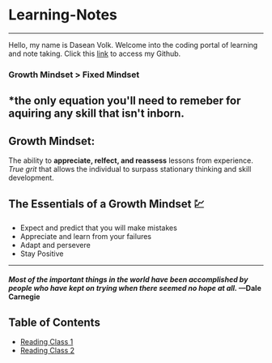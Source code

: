 # Learning-Notes
____
Hello, my name is Dasean Volk. Welcome into the coding portal of learning and note taking.
Click this [link](https://github.com/Cyber-Dust) to access my Github.

### Growth Mindset > Fixed Mindset
*the only equation you'll need to remeber for aquiring any skill that isn't inborn.
----

## Growth Mindset:
The ability to **appreciate, relfect, and reassess** lessons from experience. *True grit* that allows the individual to surpass stationary thinking and skill development. 

## The Essentials of a Growth Mindset :chart:
 * Expect and predict that you will make mistakes
 * Appreciate and learn from your failures
 * Adapt and persevere 
 * Stay Positive
---
#### *Most of the important things in the world have been accomplished by people who have kept on trying when there seemed no hope at all.* —Dale Carnegie

## Table of Contents
* [Reading Class 1](markdown.md)
* [Reading Class 2](markdown2.md)

